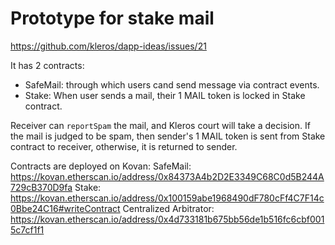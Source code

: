 # Prototype for stake mail

https://github.com/kleros/dapp-ideas/issues/21

It has 2 contracts:
- SafeMail: through which users cand send message via contract events.
- Stake: When user sends a mail, their 1 MAIL token is locked in Stake contract.

Receiver can `reportSpam` the mail, and Kleros court will take a decision.
If the mail is judged to be spam, then sender's 1 MAIL token is sent from Stake contract to receiver, otherwise, it is returned to sender.

Contracts are deployed on Kovan: 
SafeMail: https://kovan.etherscan.io/address/0x84373A4b2D2E3349C68C0d5B244A729cB370D9fa
Stake: https://kovan.etherscan.io/address/0x100159abe1968490dF780cFf4C7F14c0Bbe24C16#writeContract
Centralized Arbitrator: https://kovan.etherscan.io/address/0x4d733181b675bb56de1b516fc6cbf0015c7cf1f1
